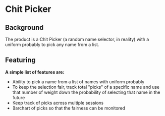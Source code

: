# Chit Picker 

## Background

The product is a Chit Picker (a random name selector, in reality) with a uniform probably to pick any name from a list. 

## Featuring

**A simple list of features are:**

* Ability to pick a name from a list of names with uniform probably
* To keep the selection fair, track total "picks" of a specific name and use that number of weight down the probability of selecting that name in the future
* Keep track of picks across multiple sessions
* Barchart of picks so that the fairness can be monitored
